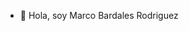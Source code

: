 - 👋 Hola, soy Marco Bardales Rodriguez

<!---
MarcoBardalesRodriguez/MarcoBardalesRodriguez is a ✨ special ✨ repository because its `README.md` (this file) appears on your GitHub profile.
You can click the Preview link to take a look at your changes.
--->
